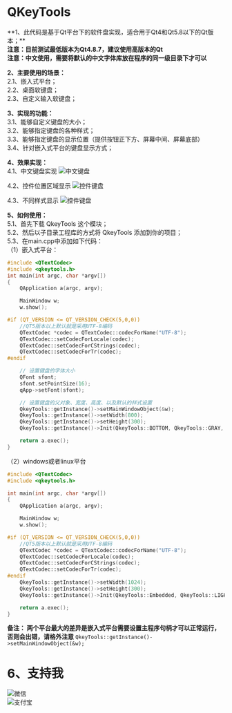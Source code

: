 # **QKeyTools**

**1、此代码是基于Qt平台下的软件盘实现，适合用于Qt4和Qt5.8以下的Qt版本；****<br>
**注意：目前测试最低版本为Qt4.8.7，建议使用高版本的Qt****<br>
**注意：中文使用，需要将默认的中文字体库放在程序的同一级目录下才可以**

**2、主要使用的场景：**<br>
  2.1、嵌入式平台；<br>
  2.2、桌面软键盘；<br>
  2.3、自定义输入软键盘；<br>

**3、实现的功能：**<br>
   3.1、能够自定义键盘的大小；<br>
   3.2、能够指定键盘的各种样式；<br>
   3.3、能够指定键盘的显示位置（提供按钮正下方、屏幕中间、屏幕底部）<br>
   3.4、针对嵌入式平台的键盘显示方式；<br>
  
**4、效果实现：**<br>
4.1、中文键盘实现
![中文键盘](https://github.com/wodelover/QKeyTools/blob/master/chinese.png)<br>
  
4.2、控件位置区域显示
![控件键盘](https://github.com/wodelover/QKeyTools/blob/master/control.png)<br>
  
4.3、不同样式显示
![控件键盘](https://github.com/wodelover/QKeyTools/blob/master/style1.png)<br>

**5、如何使用：**<br>
5.1、首先下载 QkeyTools 这个模块；<br>
5.2、然后以子目录工程库的方式将 QkeyTools 添加到你的项目；<br>
5.3、在main.cpp中添加如下代码：<br>
（1）嵌入式平台：<br>
```c++
#include <QTextCodec>
#include <qkeytools.h>
int main(int argc, char *argv[])
{
    QApplication a(argc, argv);

    MainWindow w;
    w.show();

#if (QT_VERSION <= QT_VERSION_CHECK(5,0,0))
    //QT5版本以上默认就是采用UTF-8编码
    QTextCodec *codec = QTextCodec::codecForName("UTF-8");
    QTextCodec::setCodecForLocale(codec);
    QTextCodec::setCodecForCStrings(codec);
    QTextCodec::setCodecForTr(codec);
#endif

    // 设置键盘的字体大小
    QFont sfont;
    sfont.setPointSize(16);
    qApp->setFont(sfont);

    // 设置键盘的父对象、宽度、高度、以及默认的样式设置
    QkeyTools::getInstance()->setMainWindowObject(&w);
    QkeyTools::getInstance()->setWidth(800);
    QkeyTools::getInstance()->setHeight(300);
    QkeyTools::getInstance()->Init(QkeyTools::BOTTOM, QkeyTools::GRAY, 10, 10);

    return a.exec();
}
```
（2）windows或者linux平台<br>
```c++
#include <QTextCodec>
#include <qkeytools.h>

int main(int argc, char *argv[])
{
    QApplication a(argc, argv);

    MainWindow w;
    w.show();

#if (QT_VERSION <= QT_VERSION_CHECK(5,0,0))
    //QT5版本以上默认就是采用UTF-8编码
    QTextCodec *codec = QTextCodec::codecForName("UTF-8");
    QTextCodec::setCodecForLocale(codec);
    QTextCodec::setCodecForCStrings(codec);
    QTextCodec::setCodecForTr(codec);
#endif
    QkeyTools::getInstance()->setWidth(1024);
    QkeyTools::getInstance()->setHeight(300);
    QkeyTools::getInstance()->Init(QkeyTools::Embedded, QkeyTools::LIGHTYELLOW, 20, 20);

    return a.exec();
}
```
**备注： 两个平台最大的差异是嵌入式平台需要设置主程序句柄才可以正常运行，否则会出错，请格外注意**
```QkeyTools::getInstance()->setMainWindowObject(&w);```

# **6、支持我**
![微信](https://github.com/wodelover/QKeyTools/blob/master/wechat.png)<br>![支付宝](https://github.com/wodelover/QKeyTools/blob/master/paybao.png)<br>

